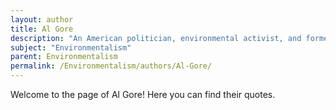 ```yaml
---
layout: author
title: Al Gore
description: "An American politician, environmental activist, and former Vice President who has been an influential advocate for climate change awareness, best known for his documentary 'An Inconvenient Truth'."
subject: "Environmentalism"
parent: Environmentalism
permalink: /Environmentalism/authors/Al-Gore/
---
```


Welcome to the page of Al Gore! Here you can find their quotes.
